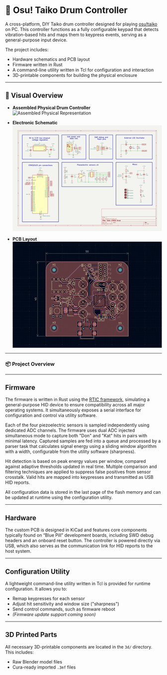 # 🥁 Osu! Taiko Drum Controller

A cross-platform, DIY Taiko drum controller designed for playing [osu!taiko](https://osu.ppy.sh/home) on PC. This controller functions as a fully configurable keypad that detects vibration-based hits and maps them to keypress events, serving as a general-purpose input device.

The project includes:

- Hardware schematics and PCB layout  
- Firmware written in Rust  
- A command-line utility written in Tcl for configuration and interaction  
- 3D-printable components for building the physical enclosure

---

## 📸 Visual Overview

- **Assembled Physical Drum Controller**  
  ![Assembled Physical Representation](./docs/drum-image-made.png)

- **Electronic Schematic**  
  ![Schematic](./docs/sch.png)

- **PCB Layout**  
  ![PCB Layout](./docs/pcb.png)

---

### 📦 Project Overview

---

## Firmware

The firmware is written in Rust using the [RTIC framework](https://rtic.rs/), simulating a general-purpose HID device to ensure compatibility across all major operating systems. It simultaneously exposes a serial interface for configuration and control via utility software.

Each of the four piezoelectric sensors is sampled independently using dedicated ADC channels. The firmware uses dual ADC injected simultaneous mode to capture both "Don" and "Kat" hits in pairs with minimal latency. Captured samples are fed into a queue and processed by a parser task that calculates signal energy using a sliding window algorithm with a width, configurable from the utility software (sharpness).

Hit detection is based on peak energy values per window, compared against adaptive thresholds updated in real time. Multiple comparison and filtering techniques are applied to suppress false positives from sensor crosstalk. Valid hits are mapped into keypresses and transmitted as USB HID reports.

All configuration data is stored in the last page of the flash memory and can be updated at runtime using the configuration utility.

---

## Hardware

The custom PCB is designed in KiCad and features core components typically found on “Blue Pill” development boards, including SWD debug headers and an onboard reset button. The controller is powered directly via USB, which also serves as the communication link for HID reports to the host system.

---

## Configuration Utility

A lightweight command-line utility written in Tcl is provided for runtime configuration. It allows you to:

- Remap keypresses for each sensor
- Adjust hit sensitivity and window size ("sharpness")
- Send control commands, such as firmware reboot  
- *(Firmware update support coming soon)*

---

## 3D Printed Parts

All necessary 3D-printable components are located in the `3d/` directory. This includes:

- Raw Blender model files
- Cura-ready imported `.3mf` files


